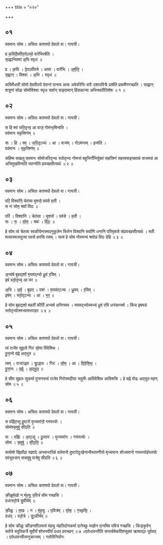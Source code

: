 +++
title = "०२०"

+++


## ०१
पवमानः सोमः। असितः काश्यपो देवलो वा। गायत्री।

प्र क॒विर्दे॒ववी॑त॒येऽव्यो॒ वारे॑भिरर्षति ।  
सा॒ह्वान्विश्वा॑ अ॒भि स्पृधः॑ ॥

प्र । क॒विः । दे॒वऽवी॑तये । अव्यः॑ । वारे॑भिः । अ॒र्ष॒ति॒ ।  
स॒ह्वान् । विश्वाः॑ । अ॒भि । स्पृधः॑ ॥

कविर्मेधावी सोमो देववीतये देवानां पानाय अव्यः अवेर्वारेभिः वारैः दशापवित्रैः प्रार्षति प्रकर्षेणगच्छति । साह्वान् शत्रूणां सोढा सोमोविश्वाः स्पृधः सर्वान् सङ्ग्रामान् हिंसकान्वा अभिभवतीतिशेषः ॥ १ ॥

## ०२
पवमानः सोमः। असितः काश्यपो देवलो वा। गायत्री।

स हि ष्मा॑ जरि॒तृभ्य॒ आ वाजं॒ गोम॑न्त॒मिन्व॑ति ।  
पव॑मानः सह॒स्रिण॑म् ॥

सः । हि । स्म॒ । ज॒रि॒तृऽभ्यः॑ । आ । वाज॑म् । गोऽम॑न्तम् । इन्व॑ति ।  
पव॑मानः । स॒ह॒स्रिण॑म् ॥

सहिष्म सखलु पवमानः सोमोजरितृभ्यः स्तोतृभ्यः गोमन्तं बहुभिर्गोभिर्युक्तं सहस्रिणं सहस्रसङ्ख्याकं वाजमन्नं आ अभिमुखमिन्वति व्याप्नोति प्रयच्छतीत्यर्थः ॥ २ ॥

## ०३
पवमानः सोमः। असितः काश्यपो देवलो वा। गायत्री।

परि॒ विश्वा॑नि॒ चेत॑सा मृ॒शसे॒ पव॑से म॒ती ।  
स नः॑ सोम॒ श्रवो॑ विदः ॥

परि॑ । विश्वा॑नि । चेत॑सा । मृ॒शसे॑ । पव॑से । म॒ती ।  
सः । नः॒ । सो॒म॒ । श्रवः॑ । वि॒दः॒ ॥

हे सोम त्वं चेतसा स्वकीयेनास्मदनुकूलेन चित्तेन विश्वानि सर्वाणि धनानि परिमृशसे संप्रयच्छसीत्यर्थः । मती मत्यास्मत्स्तुत्या पवसे क्षरसि रसम् । सत्वं हे सोम नोस्मभ्यं श्रवोन्नं विदः देहि ॥ ३ ॥

## ०४
पवमानः सोमः। असितः काश्यपो देवलो वा। गायत्री।

अ॒भ्य॑र्ष बृ॒हद्यशो॑ म॒घव॑द्भ्यो ध्रु॒वं र॒यिम् ।  
इषं॑ स्तो॒तृभ्य॒ आ भ॑र ॥

अ॒भि । अ॒र्ष॒ । बृ॒हत् । यशः॑ । म॒घव॑त्ऽभ्यः । ध्रु॒वम् । र॒यिम् ।  
इष॑म् । स्तो॒तृऽभ्यः । आ । भ॒र॒ ॥

हे सोम बृहद्यशो महतीं कीर्तिं अभ्यर्ष अभिगमय । मघवद्भ्योस्मभ्यं ध्रुवं रयिं धनंचाभ्यर्ष । किंच इषमन्नं स्तोतृभ्योस्मभ्यमाभराहर ॥ ४ ॥

## ०५
पवमानः सोमः। असितः काश्यपो देवलो वा। गायत्री।

त्वं राजे॑व सुव्र॒तो गिरः॑ सो॒मा वि॑वेशिथ ।  
पु॒ना॒नो व॑ह्ने अद्भुत ॥

त्वम् । राजा॑ऽइव । सु॒ऽव्र॒तः । गिरः॑ । सो॒म॒ । आ । वि॒वे॒शि॒थ॒ ।  
पु॒ना॒नः । व॒ह्ने॒ । अ॒द्भु॒त॒ ॥

हे सीम सुव्रतः सुकर्मा पुनानस्त्वं राजेव गिरोस्मदीयाः स्तुतीः आविवेशिथ आविशसि । हे वह्ने वोढः अद्भुत महन् सोम ॥ ५ ॥

## ०६
पवमानः सोमः। असितः काश्यपो देवलो वा। गायत्री।

स वह्नि॑र॒प्सु दु॒ष्टरो॑ मृ॒ज्यमा॑नो॒ गभ॑स्त्योः ।  
सोम॑श्च॒मूषु॑ सीदति ॥

सः । वह्निः॑ । अ॒प्ऽसु । दु॒स्तरः॑ । मृ॒ज्यमा॑नः । गभ॑स्त्योः ।  
सोमः॑ । च॒मूषु॑ । सी॒द॒ति॒ ॥

ससोमो व्ह्निर्वोढा यज्ञादेः अप्स्वन्तरिक्षे वर्तमानो दुष्टरोदुःखेनान्यैस्तरणीयो मृज्यमानः शोध्यमानो गभस्त्योर्हस्तयोः एवंभूतःसन् सचमूषु पात्रेषु सीदति ॥ ६ ॥

## ०७
पवमानः सोमः। असितः काश्यपो देवलो वा। गायत्री।

क्री॒ळुर्म॒खो न मं॑ह॒युः प॒वित्रं॑ सोम गच्छसि ।  
दध॑त्स्तो॒त्रे सु॒वीर्य॑म् ॥

क्री॒ळुः । म॒खः । न । मं॒ह॒युः । प॒वित्र॑म् । सो॒म॒ । ग॒च्छ॒सि॒ ।  
दध॑त् । स्तो॒त्रे । सु॒ऽवीर्य॑म् ॥

हे सोम क्रीळुः क्रीडनशीलस्त्वं मंहयुः मंहतिर्दानकर्मा दानेच्छुः मखोन दानमिव पवित्रं गच्छसि । किङ्कुर्वन् स्तोत्रे स्तुतिकर्त्रे सुवीर्यं शोभनवीर्यं दधत् प्रयच्छन् ॥ ७ ॥एतेधावन्तीति सप्तर्चमेकविंशंसूक्तं ऋष्याद्याः पूर्ववत् । एतेधावन्तीत्यनुक्रान्तम् । गतोविनियोगः